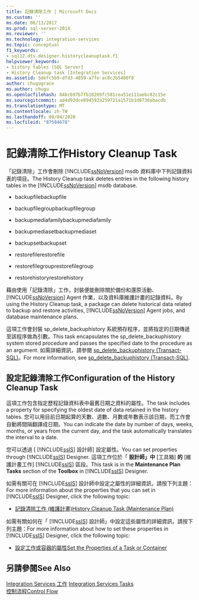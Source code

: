 ```yaml
---
title: 記錄清除工作 | Microsoft Docs
ms.custom: ''
ms.date: 06/13/2017
ms.prod: sql-server-2014
ms.reviewer: ''
ms.technology: integration-services
ms.topic: conceptual
f1_keywords:
- sql12.dts.designer.historycleanuptask.f1
helpviewer_keywords:
- history tables [SQL Server]
- History Cleanup task [Integration Services]
ms.assetid: 5defc5b9-dfd3-4859-a7fe-ac8c2b5480f8
author: chugugrace
ms.author: chugu
ms.openlocfilehash: 84bc697b7fb18269fc581cea51e111aebc82c15e
ms.sourcegitcommit: ad4d92dce894592a259721a1571b1d8736abacdb
ms.translationtype: MT
ms.contentlocale: zh-TW
ms.lasthandoff: 08/04/2020
ms.locfileid: "87584678"
---
```

# <a name="history-cleanup-task"></a><span data-ttu-id="dc784-102">記錄清除工作</span><span class="sxs-lookup"><span data-stu-id="dc784-102">History Cleanup Task</span></span>
  <span data-ttu-id="dc784-103">「記錄清除」工作會刪除 [!INCLUDE[ssNoVersion](../../includes/ssnoversion-md.md)] msdb 資料庫中下列記錄資料表的項目。</span><span class="sxs-lookup"><span data-stu-id="dc784-103">The History Cleanup task deletes entries in the following history tables in the [!INCLUDE[ssNoVersion](../../includes/ssnoversion-md.md)] msdb database.</span></span>  
  
-   <span data-ttu-id="dc784-104">backupfile</span><span class="sxs-lookup"><span data-stu-id="dc784-104">backupfile</span></span>  
  
-   <span data-ttu-id="dc784-105">backupfilegroup</span><span class="sxs-lookup"><span data-stu-id="dc784-105">backupfilegroup</span></span>  
  
-   <span data-ttu-id="dc784-106">backupmediafamily</span><span class="sxs-lookup"><span data-stu-id="dc784-106">backupmediafamily</span></span>  
  
-   <span data-ttu-id="dc784-107">backupmediaset</span><span class="sxs-lookup"><span data-stu-id="dc784-107">backupmediaset</span></span>  
  
-   <span data-ttu-id="dc784-108">backupset</span><span class="sxs-lookup"><span data-stu-id="dc784-108">backupset</span></span>  
  
-   <span data-ttu-id="dc784-109">restorefile</span><span class="sxs-lookup"><span data-stu-id="dc784-109">restorefile</span></span>  
  
-   <span data-ttu-id="dc784-110">restorefilegroup</span><span class="sxs-lookup"><span data-stu-id="dc784-110">restorefilegroup</span></span>  
  
-   <span data-ttu-id="dc784-111">restorehistory</span><span class="sxs-lookup"><span data-stu-id="dc784-111">restorehistory</span></span>  
  
 <span data-ttu-id="dc784-112">藉由使用「記錄清除」工作，封裝便能刪除關於備份和還原活動、 [!INCLUDE[ssNoVersion](../../includes/ssnoversion-md.md)] Agent 作業，以及資料庫維護計畫的記錄資料。</span><span class="sxs-lookup"><span data-stu-id="dc784-112">By using the History Cleanup task, a package can delete historical data related to backup and restore activities, [!INCLUDE[ssNoVersion](../../includes/ssnoversion-md.md)] Agent jobs, and database maintenance plans.</span></span>  
  
 <span data-ttu-id="dc784-113">這項工作會封裝 sp_delete_backuphistory 系統預存程序，並將指定的日期傳遞至該程序做為引數。</span><span class="sxs-lookup"><span data-stu-id="dc784-113">This task encapsulates the sp_delete_backuphistory system stored procedure and passes the specified date to the procedure as an argument.</span></span> <span data-ttu-id="dc784-114">如需詳細資訊，請參閱 [sp_delete_backuphistory &#40;Transact-SQL&#41;](/sql/relational-databases/system-stored-procedures/sp-delete-backuphistory-transact-sql)。</span><span class="sxs-lookup"><span data-stu-id="dc784-114">For more information, see [sp_delete_backuphistory &#40;Transact-SQL&#41;](/sql/relational-databases/system-stored-procedures/sp-delete-backuphistory-transact-sql).</span></span>  
  
## <a name="configuration-of-the-history-cleanup-task"></a><span data-ttu-id="dc784-115">設定記錄清除工作</span><span class="sxs-lookup"><span data-stu-id="dc784-115">Configuration of the History Cleanup Task</span></span>  
 <span data-ttu-id="dc784-116">這項工作包含指定歷程記錄資料表中最舊日期之資料的屬性。</span><span class="sxs-lookup"><span data-stu-id="dc784-116">The task includes a property for specifying the oldest date of data retained in the history tables.</span></span> <span data-ttu-id="dc784-117">您可以用目前日期起算的天數、週數、月數或年數表示該日期，而工作會自動將間隔翻譯成日期。</span><span class="sxs-lookup"><span data-stu-id="dc784-117">You can indicate the date by number of days, weeks, months, or years from the current day, and the task automatically translates the interval to a date.</span></span>  
  
 <span data-ttu-id="dc784-118">您可以透過 [ [!INCLUDE[ssIS](../../../includes/ssis-md.md)] 設計師] 設定屬性。</span><span class="sxs-lookup"><span data-stu-id="dc784-118">You can set properties through [!INCLUDE[ssIS](../../../includes/ssis-md.md)] Designer.</span></span> <span data-ttu-id="dc784-119">這項工作位於「 **設計師」中** [工具箱] **的** [維護計畫工作] [!INCLUDE[ssIS](../../../includes/ssis-md.md)] 區段。</span><span class="sxs-lookup"><span data-stu-id="dc784-119">This task is in the **Maintenance Plan Tasks** section of the **Toolbox** in [!INCLUDE[ssIS](../../../includes/ssis-md.md)] Designer.</span></span>  
  
 <span data-ttu-id="dc784-120">如需有關可在 [!INCLUDE[ssIS](../../../includes/ssis-md.md)] 設計師中設定之屬性的詳細資訊，請按下列主題：</span><span class="sxs-lookup"><span data-stu-id="dc784-120">For more information about the properties that you can set in [!INCLUDE[ssIS](../../../includes/ssis-md.md)] Designer, click the following topic:</span></span>  
  
-   [<span data-ttu-id="dc784-121">記錄清除工作 &#40;維護計畫&#41;</span><span class="sxs-lookup"><span data-stu-id="dc784-121">History Cleanup Task &#40;Maintenance Plan&#41;</span></span>](../../relational-databases/maintenance-plans/history-cleanup-task-maintenance-plan.md)  
  
 <span data-ttu-id="dc784-122">如需有關如何在「 [!INCLUDE[ssIS](../../../includes/ssis-md.md)] 設計師」中設定這些屬性的詳細資訊，請按下列主題：</span><span class="sxs-lookup"><span data-stu-id="dc784-122">For more information about how to set these properties in [!INCLUDE[ssIS](../../../includes/ssis-md.md)] Designer, click the following topic:</span></span>  
  
-   [<span data-ttu-id="dc784-123">設定工作或容器的屬性</span><span class="sxs-lookup"><span data-stu-id="dc784-123">Set the Properties of a Task or Container</span></span>](../set-the-properties-of-a-task-or-container.md)  
  
## <a name="see-also"></a><span data-ttu-id="dc784-124">另請參閱</span><span class="sxs-lookup"><span data-stu-id="dc784-124">See Also</span></span>  
 <span data-ttu-id="dc784-125">[Integration Services 工作](integration-services-tasks.md) </span><span class="sxs-lookup"><span data-stu-id="dc784-125">[Integration Services Tasks](integration-services-tasks.md) </span></span>  
 [<span data-ttu-id="dc784-126">控制流程</span><span class="sxs-lookup"><span data-stu-id="dc784-126">Control Flow</span></span>](control-flow.md)  
  
  
